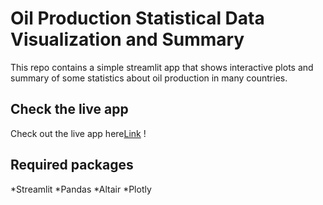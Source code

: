 # Oil Production Statistical Data Visualization and Summary
This repo contains a simple streamlit app that shows interactive plots and summary of some statistics about oil production in many countries.
## Check the live app
Check out the live app here[Link](http://a.com) !
## Required packages
*Streamlit
*Pandas
*Altair
*Plotly
